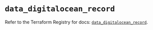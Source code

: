 # `data_digitalocean_record`

Refer to the Terraform Registry for docs: [`data_digitalocean_record`](https://registry.terraform.io/providers/digitalocean/digitalocean/2.52.0/docs/data-sources/record).
